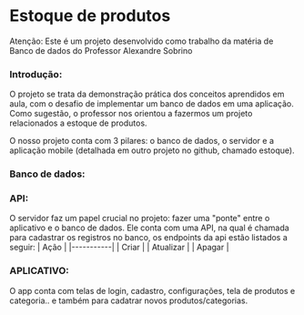 # Estoque de produtos

Atenção: Este é um projeto desenvolvido como trabalho da matéria de Banco de dados do Professor Alexandre Sobrino

### Introdução:
O projeto se trata da demonstração prática dos conceitos aprendidos em aula, com o desafio de implementar um banco de dados em uma aplicação. Como sugestão, o professor nos orientou a fazermos um projeto relacionados a estoque de produtos. 

O nosso projeto conta com 3 pilares: o banco de dados, o servidor e a aplicação mobile (detalhada em outro projeto no github, chamado estoque).

### Banco de dados:



### API:
O servidor faz um papel crucial no projeto: fazer uma "ponte" entre o aplicativo e o banco de dados. Ele conta com uma API, na qual é chamada para cadastrar os registros no banco, os endpoints da api estão listados a seguir:
|   Ação    |
|-----------|
|   Criar   |
| Atualizar |
| Apagar    |
<!-- <table>
    <thead>
    <th>
    Usuário
    </th>
    <th>
    Categoria
    </th>
    <th>
    Produtos
    </th>
    </thead>
    <tbody>
        <tr>
        <td>
        
        </td>
        </tr>
    </tbody>
</table> -->

### APLICATIVO:
O app conta com telas de login, cadastro, configurações, tela de produtos e categoria.. e também para cadatrar novos produtos/categorias.
